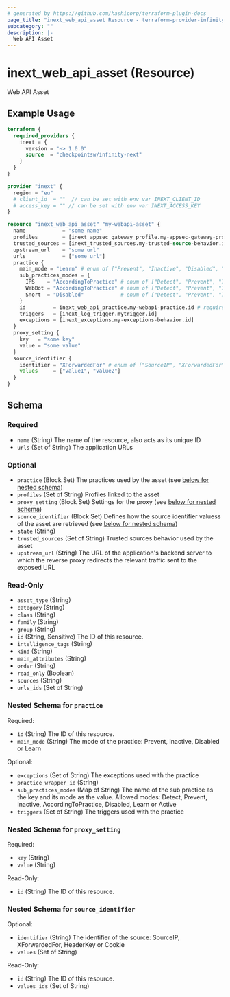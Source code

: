 ```yaml
---
# generated by https://github.com/hashicorp/terraform-plugin-docs
page_title: "inext_web_api_asset Resource - terraform-provider-infinity-next"
subcategory: ""
description: |-
  Web API Asset
---
```


# inext_web_api_asset (Resource)

Web API Asset

## Example Usage

```terraform
terraform {
  required_providers {
    inext = {
      version = "~> 1.0.0"
      source  = "checkpointsw/infinity-next"
    }
  }
}

provider "inext" {
  region = "eu"
  # client_id  = ""  // can be set with env var INEXT_CLIENT_ID
  # access_key = "" // can be set with env var INEXT_ACCESS_KEY
}

resource "inext_web_api_asset" "my-webapi-asset" {
  name            = "some name"
  profiles        = [inext_appsec_gateway_profile.my-appsec-gateway-profile.id, inext_docker_profile.my-docker-profile.id, inext_embedded_profile.my-embedded-profile.id, inext_kubernetes_profile.my-kubernetes-profile.id]
  trusted_sources = [inext_trusted_sources.my-trusted-source-behavior.id]
  upstream_url    = "some url"
  urls            = ["some url"]
  practice {
    main_mode = "Learn" # enum of ["Prevent", "Inactive", "Disabled", "Learn"]
    sub_practices_modes = {
      IPS    = "AccordingToPractice" # enum of ["Detect", "Prevent", "Inactive", "AccordingToPractice", "Disabled", "Learn", "Active"]
      WebBot = "AccordingToPractice" # enum of ["Detect", "Prevent", "Inactive", "AccordingToPractice", "Disabled", "Learn", "Active"]
      Snort  = "Disabled"            # enum of ["Detect", "Prevent", "Inactive", "AccordingToPractice", "Disabled", "Learn", "Active"]
    }
    id         = inext_web_api_practice.my-webapi-practice.id # required
    triggers   = [inext_log_trigger.mytrigger.id]
    exceptions = [inext_exceptions.my-exceptions-behavior.id]
  }
  proxy_setting {
    key   = "some key"
    value = "some value"
  }
  source_identifier {
    identifier = "XForwardedFor" # enum of ["SourceIP", "XForwardedFor", "HeaderKey", "Cookie"]
    values     = ["value1", "value2"]
  }
}
```

<!-- schema generated by tfplugindocs -->
## Schema

### Required

- `name` (String) The name of the resource, also acts as its unique ID
- `urls` (Set of String) The application URLs

### Optional

- `practice` (Block Set) The practices used by the asset (see [below for nested schema](#nestedblock--practice))
- `profiles` (Set of String) Profiles linked to the asset
- `proxy_setting` (Block Set) Settings for the proxy (see [below for nested schema](#nestedblock--proxy_setting))
- `source_identifier` (Block Set) Defines how the source identifier valuess of the asset are retrieved (see [below for nested schema](#nestedblock--source_identifier))
- `state` (String)
- `trusted_sources` (Set of String) Trusted sources behavior used by the asset
- `upstream_url` (String) The URL of the application's backend server to which the reverse proxy redirects the relevant traffic sent to the exposed URL

### Read-Only

- `asset_type` (String)
- `category` (String)
- `class` (String)
- `family` (String)
- `group` (String)
- `id` (String, Sensitive) The ID of this resource.
- `intelligence_tags` (String)
- `kind` (String)
- `main_attributes` (String)
- `order` (String)
- `read_only` (Boolean)
- `sources` (String)
- `urls_ids` (Set of String)

<a id="nestedblock--practice"></a>
### Nested Schema for `practice`

Required:

- `id` (String) The ID of this resource.
- `main_mode` (String) The mode of the practice: Prevent, Inactive, Disabled or Learn

Optional:

- `exceptions` (Set of String) The exceptions used with the practice
- `practice_wrapper_id` (String)
- `sub_practices_modes` (Map of String) The name of the sub practice as the key and its mode as the value. Allowed modes: Detect, Prevent, Inactive, AccordingToPractice, Disabled, Learn or Active
- `triggers` (Set of String) The triggers used with the practice


<a id="nestedblock--proxy_setting"></a>
### Nested Schema for `proxy_setting`

Required:

- `key` (String)
- `value` (String)

Read-Only:

- `id` (String) The ID of this resource.


<a id="nestedblock--source_identifier"></a>
### Nested Schema for `source_identifier`

Optional:

- `identifier` (String) The identifier of the source: SourceIP, XForwardedFor, HeaderKey or Cookie
- `values` (Set of String)

Read-Only:

- `id` (String) The ID of this resource.
- `values_ids` (Set of String)


